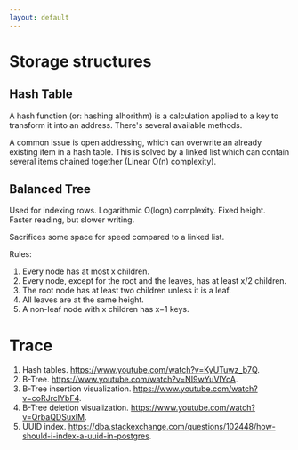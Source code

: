 ```yaml
---
layout: default
---
```


# Storage structures

## Hash Table

A hash function (or: hashing alhorithm) is a calculation applied to a key to
transform it into an address. There's several available methods.

A common issue is open addressing, which can overwrite an already existing item
in a hash table. This is solved by a linked list which can contain several items
chained together (Linear O(n) complexity).

## Balanced Tree

Used for indexing rows. Logarithmic O(logn) complexity. Fixed height. Faster
reading, but slower writing.

Sacrifices some space for speed compared to a linked list.

Rules:

1. Every node has at most x children.
2. Every node, except for the root and the leaves, has at least x/2 children.
3. The root node has at least two children unless it is a leaf.
4. All leaves are at the same height.
5. A non-leaf node with x children has x−1 keys.

# Trace

1. Hash tables. https://www.youtube.com/watch?v=KyUTuwz_b7Q.
2. B-Tree. https://www.youtube.com/watch?v=NI9wYuVIYcA.
3. B-Tree insertion visualization. https://www.youtube.com/watch?v=coRJrcIYbF4.
4. B-Tree deletion visualization. https://www.youtube.com/watch?v=QrbaQDSuxIM.
5. UUID index.
   https://dba.stackexchange.com/questions/102448/how-should-i-index-a-uuid-in-postgres.
